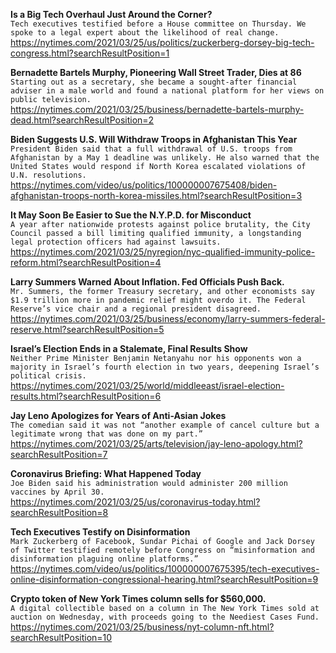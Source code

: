 **Is a Big Tech Overhaul Just Around the Corner?**\
`Tech executives testified before a House committee on Thursday. We spoke to a legal expert about the likelihood of real change.`\
https://nytimes.com/2021/03/25/us/politics/zuckerberg-dorsey-big-tech-congress.html?searchResultPosition=1

**Bernadette Bartels Murphy, Pioneering Wall Street Trader, Dies at 86**\
`Starting out as a secretary, she became a sought-after financial adviser in a male world and found a national platform for her views on public television.`\
https://nytimes.com/2021/03/25/business/bernadette-bartels-murphy-dead.html?searchResultPosition=2

**Biden Suggests U.S. Will Withdraw Troops in Afghanistan This Year**\
`President Biden said that a full withdrawal of U.S. troops from Afghanistan by a May 1 deadline was unlikely. He also warned that the United States would respond if North Korea escalated violations of U.N. resolutions.`\
https://nytimes.com/video/us/politics/100000007675408/biden-afghanistan-troops-north-korea-missiles.html?searchResultPosition=3

**It May Soon Be Easier to Sue the N.Y.P.D. for Misconduct**\
`A year after nationwide protests against police brutality, the City Council passed a bill limiting qualified immunity, a longstanding legal protection officers had against lawsuits.`\
https://nytimes.com/2021/03/25/nyregion/nyc-qualified-immunity-police-reform.html?searchResultPosition=4

**Larry Summers Warned About Inflation. Fed Officials Push Back.**\
`Mr. Summers, the former Treasury secretary, and other economists say $1.9 trillion more in pandemic relief might overdo it. The Federal Reserve’s vice chair and a regional president disagreed.`\
https://nytimes.com/2021/03/25/business/economy/larry-summers-federal-reserve.html?searchResultPosition=5

**Israel’s Election Ends in a Stalemate, Final Results Show**\
`Neither Prime Minister Benjamin Netanyahu nor his opponents won a majority in Israel’s fourth election in two years, deepening Israel’s political crisis.`\
https://nytimes.com/2021/03/25/world/middleeast/israel-election-results.html?searchResultPosition=6

**Jay Leno Apologizes for Years of Anti-Asian Jokes**\
`The comedian said it was not “another example of cancel culture but a legitimate wrong that was done on my part.”`\
https://nytimes.com/2021/03/25/arts/television/jay-leno-apology.html?searchResultPosition=7

**Coronavirus Briefing: What Happened Today**\
`Joe Biden said his administration would administer 200 million vaccines by April 30.`\
https://nytimes.com/2021/03/25/us/coronavirus-today.html?searchResultPosition=8

**Tech Executives Testify on Disinformation**\
`Mark Zuckerberg of Facebook, Sundar Pichai of Google and Jack Dorsey of Twitter testified remotely before Congress on “misinformation and disinformation plaguing online platforms.”`\
https://nytimes.com/video/us/politics/100000007675395/tech-executives-online-disinformation-congressional-hearing.html?searchResultPosition=9

**Crypto token of New York Times column sells for $560,000.**\
`A digital collectible based on a column in The New York Times sold at auction on Wednesday, with proceeds going to the Neediest Cases Fund.`\
https://nytimes.com/2021/03/25/business/nyt-column-nft.html?searchResultPosition=10


